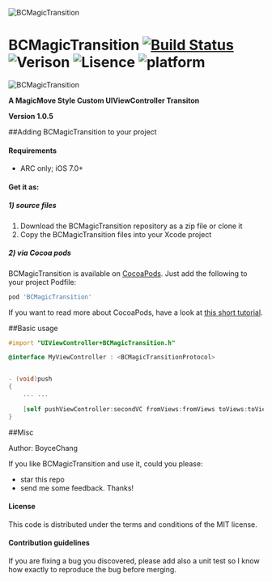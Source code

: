 ![BCMagicTransition](https://github.com/boycechang/BCMagicTransition/blob/master/icon.png)

BCMagicTransition  [![Build Status](https://travis-ci.org/boycechang/BCMagicTransition.svg?branch=master)](https://travis-ci.org/boycechang/BCMagicTransition) ![Verison](https://cocoapod-badges.herokuapp.com/v/BCMagicTransition/badge.png) ![Lisence](https://cocoapod-badges.herokuapp.com/l/BCMagicTransition/badge.(png|svg)) ![platform](https://cocoapod-badges.herokuapp.com/p/BCMagicTransition/badge.png)
=====================

![BCMagicTransition](https://github.com/boycechang/BCMagicTransition/blob/master/MagicTransition.gif)


**A MagicMove Style Custom UIViewController Transiton**

**Version 1.0.5**



##Adding BCMagicTransition to your project

#### Requirements

* ARC only; iOS 7.0+

#### Get it as: 
##### 1) source files

1. Download the BCMagicTransition repository as a zip file or clone it
2. Copy the BCMagicTransition files into your Xcode project

##### 2) via Cocoa pods

BCMagicTransition is available on [CocoaPods](http://cocoapods.org). Just add the following to your project Podfile:

```ruby
pod 'BCMagicTransition'
```

If you want to read more about CocoaPods, have a look at [this short tutorial](http://www.raywenderlich.com/12139/introduction-to-cocoapods).


##Basic usage
```objective-c
#import "UIViewController+BCMagicTransition.h"

@interface MyViewController : <BCMagicTransitionProtocol>


- (void)push
{
    ... ...
       
    [self pushViewController:secondVC fromViews:fromViews toViews:toViews duration:0.3];
}

```


##Misc

Author: BoyceChang

If you like BCMagicTransition and use it, could you please:

 * star this repo 
 * send me some feedback. Thanks!

#### License
This code is distributed under the terms and conditions of the MIT license. 

#### Contribution guidelines

If you are fixing a bug you discovered, please add also a unit test so I know how exactly to reproduce the bug before merging.
